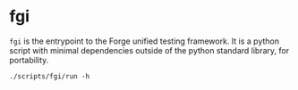 # fgi

`fgi` is the entrypoint to the Forge unified testing framework. It is a python script with minimal dependencies
outside of the python standard library, for portability.

```
./scripts/fgi/run -h
```
